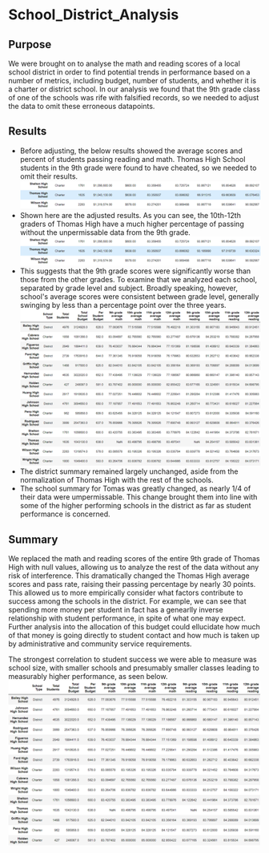 # School_District_Analysis

## Purpose
We were brought on to analyse the math and reading scores of a local school district in order to find potential trends in performance based on a number of metrics, including budget, number of students, and whether it is a charter or district school. In our analysis we found that the 9th grade class of one of the schools was rife with falsified records, so we needed to adjust the data to omit these erroneous datapoints. 

## Results

- Before adjusting, the below results showed the average scores and percent of students passing reading and math. Thomas High School students in the 9th grade were found to have cheated, so we needed to omit their results.
![](https://github.com/Mickie-n-s/School_District_Analysis/blob/main/Thomas%20High%20Before.png)
- Shown here are the adjusted results. As you can see, the 10th-12th graders of Thomas High have a much higher percentage of passing without the unpermissable data from the 9th grade.
![](https://github.com/Mickie-n-s/School_District_Analysis/blob/main/Thomas%20High%20After.png)
- This suggests that the 9th grade scores were significantly worse than those from the other grades. To examine that we analyzed each school, separated by grade level and subject. Broadly speaking, however, school's average scores were consistent between grade level, generally swinging by less than a percentage point over the three years. 
![](https://github.com/Mickie-n-s/School_District_Analysis/blob/main/All%20Schools%20By%20Grade%20Level.png)
- The district summary remained largely unchanged, aside from the normalization of Thomas High with the rest of the schools. 
- The school summary for Tomas was greatly changed, as nearly 1/4 of their data were umpermissable. This change brought them into line with some of the higher performing schools in the district as far as student performance is concerned. 
 
 
 ## Summary
 We replaced the math and reading scores of the entire 9th grade of Thomas High with null values, allowing us to analyze the rest of the data without any risk of interference. This dramatically changed the Thomas High average scores and pass rate, raising their passing percentage by nearly 30 points. This allowed us to more empirically consider what factors contribute to success among the schools in the district. For example, we can see that spending more money per student in fact has a genearlly inverse relationship with student performance, in spite of what one may expect. Further analysis into the allocation of this budget could ellucidate how much of that money is going directly to student contact and how much is taken up by administrative and community service requirements. 
 
 The strongest correlation to student success we were able to measure was school size, with smaller schools and presumably smaller classes leading to measurably higher performance, as seen below. 
 ![](https://github.com/Mickie-n-s/School_District_Analysis/blob/main/total%20students.png)
